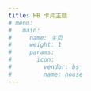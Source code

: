 ```yaml
---
title: HB 卡片主题
# menu:
#   main:
#     name: 主页
#     weight: 1
#     params:
#       icon:
#         vendor: bs
#         name: house
---
```

